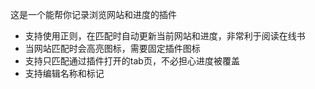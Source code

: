这是一个能帮你记录浏览网站和进度的插件

* 支持使用正则，在匹配时自动更新当前网站和进度，非常利于阅读在线书
* 当网站匹配时会高亮图标，需要固定插件图标
* 支持只匹配通过插件打开的tab页，不必担心进度被覆盖
* 支持编辑名称和标记
